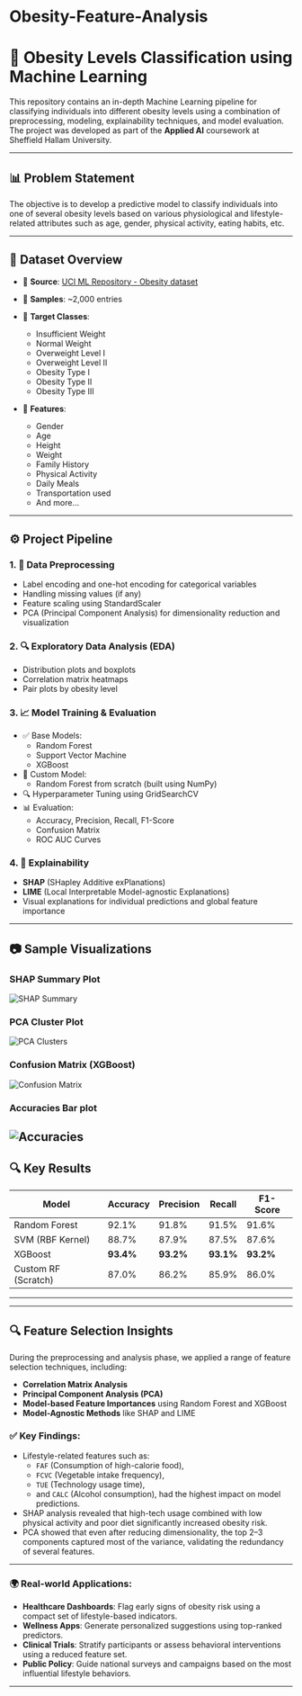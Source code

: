 # Obesity-Feature-Analysis
# 🧠 Obesity Levels Classification using Machine Learning

This repository contains an in-depth Machine Learning pipeline for classifying individuals into different obesity levels using a combination of preprocessing, modeling, explainability techniques, and model evaluation. The project was developed as part of the **Applied AI** coursework at Sheffield Hallam University.

---

## 📊 Problem Statement

The objective is to develop a predictive model to classify individuals into one of several obesity levels based on various physiological and lifestyle-related attributes such as age, gender, physical activity, eating habits, etc.

---

## 📁 Dataset Overview

- 📌 **Source**: [UCI ML Repository - Obesity dataset](https://www.kaggle.com/datasets/sagesse123/obesity-dataset)
- 👥 **Samples**: ~2,000 entries
- 🔣 **Target Classes**:
  - Insufficient Weight
  - Normal Weight
  - Overweight Level I
  - Overweight Level II
  - Obesity Type I
  - Obesity Type II
  - Obesity Type III

- 🧾 **Features**:
  - Gender
  - Age
  - Height
  - Weight
  - Family History
  - Physical Activity
  - Daily Meals
  - Transportation used
  - And more...

---

## ⚙️ Project Pipeline

### 1. 🧼 Data Preprocessing
- Label encoding and one-hot encoding for categorical variables
- Handling missing values (if any)
- Feature scaling using StandardScaler
- PCA (Principal Component Analysis) for dimensionality reduction and visualization

### 2. 🔍 Exploratory Data Analysis (EDA)
- Distribution plots and boxplots
- Correlation matrix heatmaps
- Pair plots by obesity level

### 3. 📈 Model Training & Evaluation
- ✅ Base Models:
  - Random Forest
  - Support Vector Machine
  - XGBoost
- 🔨 Custom Model:
  - Random Forest from scratch (built using NumPy)
- 🔍 Hyperparameter Tuning using GridSearchCV
- 📊 Evaluation:
  - Accuracy, Precision, Recall, F1-Score
  - Confusion Matrix
  - ROC AUC Curves

### 4. 🧠 Explainability
- **SHAP** (SHapley Additive exPlanations)
- **LIME** (Local Interpretable Model-agnostic Explanations)
- Visual explanations for individual predictions and global feature importance

---

## 📷 Sample Visualizations

### SHAP Summary Plot
![SHAP Summary](shap_summary.png)

### PCA Cluster Plot
![PCA Clusters](pca_clusters.png)

### Confusion Matrix (XGBoost)
![Confusion Matrix](xgboost.png)

### Accuracies Bar plot
![Accuracies](acuuracies.png)
---

## 🔍 Key Results

| Model               | Accuracy | Precision | Recall | F1-Score |
|--------------------|----------|-----------|--------|----------|
| Random Forest       | 92.1%    | 91.8%     | 91.5%  | 91.6%    |
| SVM (RBF Kernel)    | 88.7%    | 87.9%     | 87.5%  | 87.6%    |
| XGBoost             | **93.4%**| **93.2%** | **93.1%**| **93.2%**|
| Custom RF (Scratch) | 87.0%    | 86.2%     | 85.9%  | 86.0%    |

---

---

## 🔍 Feature Selection Insights

During the preprocessing and analysis phase, we applied a range of feature selection techniques, including:

- **Correlation Matrix Analysis**
- **Principal Component Analysis (PCA)**
- **Model-based Feature Importances** using Random Forest and XGBoost
- **Model-Agnostic Methods** like SHAP and LIME

### ✅ Key Findings:
- Lifestyle-related features such as:
  - `FAF` (Consumption of high-calorie food),
  - `FCVC` (Vegetable intake frequency),
  - `TUE` (Technology usage time),
  - and `CALC` (Alcohol consumption),
  had the highest impact on model predictions.
- SHAP analysis revealed that high-tech usage combined with low physical activity and poor diet significantly increased obesity risk.
- PCA showed that even after reducing dimensionality, the top 2–3 components captured most of the variance, validating the redundancy of several features.


---

### 🌍 Real-world Applications:
- **Healthcare Dashboards**: Flag early signs of obesity risk using a compact set of lifestyle-based indicators.
- **Wellness Apps**: Generate personalized suggestions using top-ranked predictors.
- **Clinical Trials**: Stratify participants or assess behavioral interventions using a reduced feature set.
- **Public Policy**: Guide national surveys and campaigns based on the most influential lifestyle behaviors.

---
